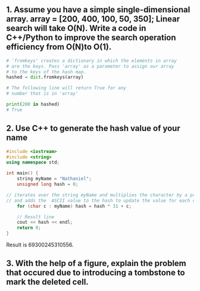 ## 1. Assume you have a simple single-dimensional array. array = [200, 400, 100, 50, 350]; Linear search will take O(N). Write a code in C++/Python to improve the search operation efficiency from O(N)to O(1).
```python
# 'fromkeys' creates a dictionary in which the elements in array
# are the keys. Pass 'array' as a parameter to assign our array
# to the keys of the hash map.
hashed = dict.fromkeys(array)

# The following line will return True for any
# number that is in 'array'

print(200 in hashed)
# True
```

## 2. Use C++ to generate the hash value of your name
```cpp
#include <iostream>
#include <string>
using namespace std;

int main() {
    string myName = "Nathaniel";
    unsigned long hash = 0;

// iterates over the string myName and multiplies the character by a prime number for the hash function
// and adds the  ASCII value to the hash to update the value for each character.
    for (char c : myName) hash = hash * 31 + c;

    // Result line
    cout << hash << endl;
    return 0;
}
```
Result is 69300245310556.

## 3. With the help of a figure, explain the problem that occured due to introducing a tombstone to mark the deleted cell.
